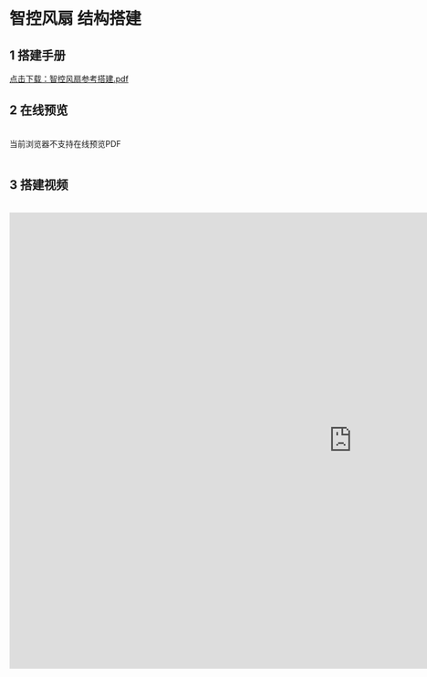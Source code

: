 # 智控风扇 结构搭建
## 1 搭建手册

<a href="/tutorial/cfdsx/pdf/智控风扇参考搭建.pdf">点击下载：智控风扇参考搭建.pdf </a>

## 2 在线预览
<br>
<object data="/tutorial/cfdsx/pdf/智控风扇参考搭建.pdf" type="application/pdf" width=1200 height=800 name="智控风扇参考搭建">
当前浏览器不支持在线预览PDF
</object>

<br>
<br>

## 3 搭建视频
<br>
<iframe src="https://www.bilibili.com/video/BV1e8DmYxEdM/?spm_id_from=333.999.0.0&vd_source=d34a80bae9d64a0c5a0716bd47877802" width="1200" height="800" frameborder="no"/>